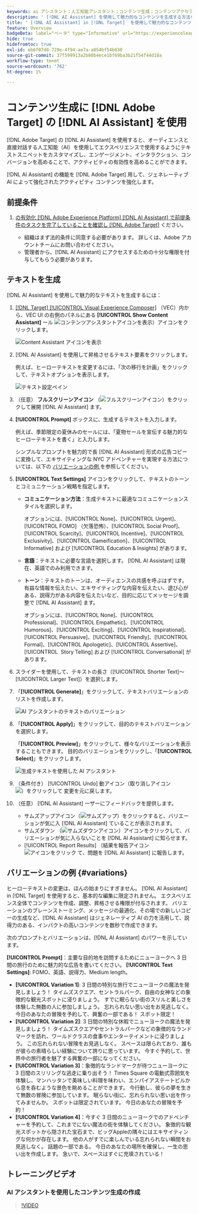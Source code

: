 ```yaml
---
keywords: ai アシスタント；人工知能アシスタント；コンテンツ生成；コンテンツアクセラレーター；コンテンツ生成；コンテンツの生成
description: ' [!DNL AI Assistant] を使用して魅力的なコンテンツを生成する方法を説明します。'
title: ' [!DNL AI Assistant] in [!DNL Target]  を使用して魅力的なコンテンツを生成する方法'
feature: Overview
badgeBeta: label="ベータ" type="Informative" url="https://experienceleague.adobe.com/docs/target/using/introduction/intro.html?lang=ja#beta newtab=true" tooltip=" [!DNL Adobe Target] のベータ版機能とは"
hide: true
hidefromtoc: true
exl-id: eb6f07d8-729e-4f94-ae7a-a054bf54b030
source-git-commit: 37f599913a2b80b4ece1bf69ba3b21f54f44d18a
workflow-type: tm+mt
source-wordcount: '762'
ht-degree: 1%

---
```


# コンテンツ生成に [!DNL Adobe Target] の [!DNL AI Assistant] を使用

[!DNL Adobe Target] の [!DNL AI Assistant] を使用すると、オーディエンスと直接対話する人工知能（AI）を使用してエクスペリエンスで使用するようにテキストスニペットをカスタマイズし、エンゲージメント、インタラクション、コンバージョンを高めることで、アクティビティの有効性を高めることができます。

[!DNL AI Assistant] の機能を [!DNL Adobe Target] 用して、ジェネレーティブ AI によって強化されたアクティビティ コンテンツを強化します。

## 前提条件

1. [ の有効化  [!DNL Adobe Experience Platform] [!DNL AI Assistant] で前提条件のタスクを完了していることを確認し  [!DNL Adobe Target]](/help/main/c-intro/enabling-ai-assistant.md) ください。

   * 組織はまず法的条件に同意する必要があります。 詳しくは、Adobe アカウントチームにお問い合わせください。
   * 管理者から、[!DNL AI Assistant] にアクセスするための十分な権限を付与してもらう必要があります。

## テキストを生成

[!DNL AI Assistant] を使用して魅力的なテキストを生成するには：

1. [[!DNL Target] [!UICONTROL Visual Experience Composer]](/help/main/c-experiences/c-visual-experience-composer/viztarget-options.md) （VEC）内から、VEC UI の右側のパネルにある **[!UICONTROL Show Content Assistant]** ール ![ コンテンツアシスタントアイコンを表示 ](/help/main/assets/icons/MagicWand.svg)）アイコンをクリックします。

   ![Content Assistant アイコンを表示 ](/help/main/c-intro/assets/ai-assistant-conntet-generation-icon.png)

1. [!DNL AI Assistant] を使用して昇格させるテキスト要素をクリックします。

   例えば、ヒーローテキストを変更するには、「次の移行を計画」をクリックして、テキストオプションを表示します。

   ![ テキスト設定ペイン ](/help/main/c-intro/assets/ai-text-settings.png)

1. （任意） **フルスクリーンアイコン** （![ フルスクリーンアイコン ](/help/main/assets/icons/FullScreen.svg)）をクリックして展開 [!DNL AI Assistant] ます。

1. **[!UICONTROL Prompt]** ボックスに、生成するテキストを入力します。

   例えば、季節限定の夏休みのセールには、「夏物セールを宣伝する魅力的なヒーローテキストを書く」と入力します。

   シンプルなプロンプトを魅力的で長 [!DNL AI Assistant] 形式の広告コピーに変換して、エキサイティングな NYC アドベンチャーを実現する方法については、以下の [ バリエーションの例 ](#variations) を参照してください。

1. **[!UICONTROL Text Settings]** アイコンをクリックして、テキストのトーンとコミュニケーション戦略を指定します。

   * **コミュニケーション方法**：生成テキストに最適なコミュニケーションスタイルを選択します。

     オプションには、[!UICONTROL None]、[!UICONTROL Urgent]、[!UICONTROL FOMO] （欠落恐怖）、[!UICONTROL Social Proof]、[!UICONTROL Scarcity]、[!UICONTROL Incentive]、[!UICONTROL Exclusivity]、[!UICONTROL Gameification]、[!UICONTROL Informative] および [!UICONTROL Education & Insights] があります。

   * **言語**：テキストに必要な言語を選択します。 [!DNL AI Assistant] は現在、英語でのみ利用できます。
   * **トーン**：テキストのトーンは、オーディエンスの共感を呼ぶはずです。 有益な情報を伝えたい、エキサイティングな内容を伝えたい、遊び心がある、説得力がある内容を伝えたいなど、目的に応じてメッセージを調整で [!DNL AI Assistant] ます。

     オプションには、[!UICONTROL None]、[!UICONTROL Professional]、[!UICONTROL Empathetic]、[!UICONTROL Humorous]、[!UICONTROL Exciting]、[!UICONTROL Inspirational]、[!UICONTROL Persuasive]、[!UICONTROL Friendly]、[!UICONTROL Formal]、[!UICONTROL Apologetic]、[!UICONTROL Assertive]、[!UICONTROL &#x200B; Story Telling] および [!UICONTROL Conversational] があります。

1. スライダーを使用して、テキストの長さ（[!UICONTROL Shorter Text]～[!UICONTROL Larger Text]）を選択します。

1. 「**[!UICONTROL Generate]**」をクリックして、テキストバリエーションのリストを作成します。

   ![AI アシスタントのテキストのバリエーション ](/help/main/c-intro/assets/ai-variations-text.png)

1. 「**[!UICONTROL Apply]**」をクリックして、目的のテキストバリエーションを選択します。

   「**[!UICONTROL Preview]**」をクリックして、様々なバリエーションを表示することもできます。 目的のバリエーションをクリックし、「**[!UICONTROL Select]**」をクリックします。

   ![ 生成テキストを使用した AI アシスタント ](/help/main/c-intro/assets/ai-text-done.png)

1. （条件付き） [!UICONTROL Undo] 動アイコン（取り消しアイコン ![）をクリックして ](/help/main/assets/icons/Undo.svg) 変更を元に戻します。

1. （任意） [!DNL AI Assistant] ーザーにフィードバックを提供します。

   * サムズアップアイコン（![ サムズアップ ](/help/main/assets/icons/ThumbUp.svg)）をクリックすると、バリエーションが気に入 [!DNL AI Assistant] ていることが表示されます。
   * サムズダウン （![ サムズダウンアイコン ](/help/main/assets/icons/ThumbDown.svg)）アイコンをクリックして、バリエーションが気に入らないことを [!DNL AI Assistant] に知らせます。
   * [!UICONTROL Report Results] （結果を報告アイコン ![ アイコンをクリック ](/help/main/assets/icons/Flag.svg) て、問題を [!DNL AI Assistant] に報告します。

## バリエーションの例 {#variations}

ヒーローテキストの変更は、ほんの始まりにすぎません。 [!DNL AI Assistant] in [!DNL Target] を使用すると、基本的な編集に限定されません。 エクスペリエンス全体でコンテンツを作成、調整、昇格させる権限が付与されます。 バリエーションのブレーンストーミング、メッセージの最適化、その場での新しいコピーの生成など、[!DNL AI Assistant] はジェネレーティブ AI の力を活用して、説得力のある、インパクトの高いコンテンツを数秒で作成できます。

次のプロンプトとバリエーションは、[!DNL AI Assistant] のパワーを示しています。

**[!UICONTROL Prompt]**：主要な目的地を訪問するためにニューヨークへ 3 日間の旅行のために魅力的な広告を書いてください。
**[!UICONTROL Text Settings]**: FOMO、英語、説得力、Medium length。
* **[!UICONTROL Variation 1]**: 3 日間の特別な旅行でニューヨークの魔法を発見しましょう！ タイムズスクエア、セントラルパーク、自由の女神などの象徴的な観光スポットに浸りましょう。 すでに眠らない街のスリルと美しさを体験した無数の人に参加しましょう。 忘れられない思い出をお見逃しなく。 今日のあなたの冒険を予約して、興奮の一部である！ スポット限定！
* **[!UICONTROL Variation 2]**: 3 日間の特別な休暇でニューヨークの魔法を発見しましょう！ タイムズスクエアやセントラルパークなどの象徴的なランドマークを訪れ、ワールドクラスの食事やエンターテイメントに浸りましょう。 この忘れられない冒険をお見逃しなく。 スペースは限られており、誰もが彼らの素晴らしい経験について誇りに思っています。 今すぐ予約して、世界中の旅行者を魅了する興奮の一部になってください。
* **[!UICONTROL Variation 3]**：象徴的なランドマークが待つニューヨークに 3 日間のスリリングな逃走に乗り出そう！ Times Square の電動式雰囲気を体験し、マンハッタンで美味しい料理を味わい、エンパイアステートビルから息を呑むような景色を眺めることができます。 今行動し、彼らの夢を生きて無数の冒険に参加しています。 眠らない街に、忘れられない思い出を作ってみませんか。 スポットは限定されています。 今日のあなたの冒険を予約！
* **[!UICONTROL Variation 4]**：今すぐ 3 日間のニューヨークでのアドベンチャーを予約して、これまでにない魔法の街を体験してください。 象徴的な観光スポットから隠された宝石まで、ビッグAppleの隅々にはエキサイティングな何かが存在します。 他の人がすでに楽しんでいる忘れられない瞬間をお見逃しなく。 話題の一部である。 今日のあなたの場所を確保し、一生の思い出を作成します。 急いで、スペースはすぐに充填されている！

## トレーニングビデオ

### AI アシスタントを使用したコンテンツ生成の作成

>[!VIDEO](https://video.tv.adobe.com/v/3434635/?learn=on">https://video.tv.adobe.com/v/3434635/?learn=on)

